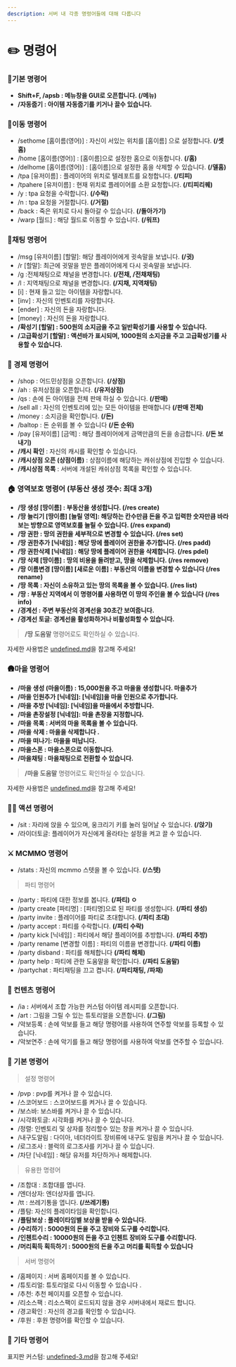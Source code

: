 ```yaml
---
description: 서버 내 각종 명령어들에 대해 다룹니다
---
```


# ✏️ 명령어

### 🌟기본 명령어

* **Shift+F, /apsb : 메뉴창을 GUI로 오픈합니다.  (/메뉴)**
* **/자동줍기 : 아이템 자동줍기를 키거나 끌수 있습니다.**

### 🚶이동 명령어

* /sethome \[홈이름(영어)] : 자신이 서있는 위치를 \[홈이름] 으로 설정합니다. **(/셋홈)**&#x20;
* /home \[홈이름(영어)] : \[홈이름]으로 설정한 홈으로 이동합니다.  **(/홈)**
* /delhome \[홈이름(영어)] : \[홈이름]으로 설정한 홈을 삭제할 수 있습니다. **(/델홈)**
* /tpa \[유저이름] : 플레이어의 위치로 텔레포트를 요청합니다. **(/티피)**
* /tpahere \[유저이름] : 현재 위치로 플레이어를 소환 요청합니다. **(/티피리퀘)**
* /y : tpa 요청을 수락합니다. **(/수락)**
* /n : tpa 요청을 거절합니다. **(/거절)**
* /back : 죽은 위치로 다시 돌아갈 수 있습니다. **(/돌아가기)**
* /warp \[월드] : 해당 월드로 이동할 수 있습니다. **(/워프)**

### 💬채팅 명령어

* /msg \[유저이름] \[할말]: 해당 플레이어에게 귓속말을 보냅니다. **(/귓)**
* /r \[할말]: 최근에 귓말을 받은 플레이어에게 다시 귓속말을 보냅니다.
* /g :전체채팅으로 채널을 변경합니다. **(/전채, /전채채팅)**
* /l : 지역채팅으로 채널을 변경합니다.  **(/지채, 지역채팅)**
* \[i] : 현재 들고 있는 아이템을 자랑합니다.
* \[inv] : 자신의 인벤토리를 자랑합니다.
* \[ender] : 자신의 돈을 자랑합니다.
* \[money] : 자신의 돈을 자랑합니다.
* **/확성기 \[할말] : 500원의 소지금을 주고 일반확성기를 사용할 수 있습니다.** &#x20;
* **/고급확성기 \[할말] : 액션바가 표시되며, 1000원의 소지금을 주고 고급확성기를 사용할 수 있습니다.**

### 💸 경제 명령어

* /shop : 어드민상점을 오픈합니다. **(/상점)**
* /ah : 유저상점을 오픈합니다. **(/유저상점)**
* /qs : 손에 든 아이템을 전체 판매 하실 수 있습니다.﻿ **(/판매)**&#x20;
* /sell all : 자신의 인벤토리에 있는 모든 아이템을 판매합니다 **(/판매 전체)**&#x20;
* /money : 소지금을 확인합니다. **(/돈)**
* /baltop : 돈 순위를 볼 수 있습니다 **(/돈 순위)**
* /pay \[유저이름] \[금액] : 해당 플레이어에게 금액만큼의 돈을 송금합니다. **(/돈 보내기)**
* **/캐시 확인** : 자신의 캐시를 확인할 수 있습니다.
* **/캐시상점 오픈 (상점이름)** : 상점이름에 해당하는 캐쉬상점에 진입할 수 있습니다.
* **/캐시상점 목록** : 서버에 개설된 캐쉬상점 목록을 확인할 수 있습니다.

### 🏠 영역보호 명령어 (부동산 생성 갯수: 최대 3개)   &#x20;

* **/땅 생성 \[땅이름] : 부동산을 생성합니다. (/res create)**
* **/땅 늘리기 \[땅이름] \[늘릴 영역]: 해당하는 칸수만큼 돈을 주고 입력한 숫자만큼 바라보는 방향으로 영역보호를 늘릴 수 있습니다. (/res expand)**
* **/땅 권한 : 땅의 권한을 세부적으로 변경할 수 있습니다. (/res set)**
* **/땅 권한추가 \[닉네임] : 해당 땅에 플레이어 권한을 추가합니다. (/res padd)**
* **/땅 권한삭제 \[닉네임] : 해당 땅에 플레이어 권한을 삭제합니다. (/res pdel)**
* **/땅 삭제 \[땅이름] : 땅의 비용을 돌려받고, 땅을 삭제합니다.  (/res remove)**
* **/땅 이름변경 \[땅이름] \[새로운 이름] :  부동산의 이름을 변경할 수 있습니다 (/res rename)**
* **/땅 목록 : 자신이 소유하고 있는 땅의 목록을 볼 수 있습니다. (/res list)**&#x20;
* **/땅 : 부동산 지역에서 이 명령어를 사용하면 이 땅의 주인을 볼 수 있습니다 (/res info)**
* **/경계선 : 주변 부동산의 경계선을 30초간 보여줍니다.**
* **/경계선 토글: 경계선을 활성화하거나 비활성화할 수 있습니다.**

> **/땅 도움말** 명령어로도 확인하실 수 있습니다.

자세한 사용법은 [undefined.md](../undefined-1/undefined.md "mention")을 참고해 주세요!

### 🛖마을 명령어 &#x20;

* **/마을 생성 (마을이름) : 15,000원을 주고 마을을 생성합니다. 마을추가**&#x20;
* **/마을 인원추가  \[닉네임]: \[닉네임]을 마을 인원으로 추가합니다.**&#x20;
* **/마을 추방 \[닉네임]: \[닉네임]을 마을에서 추방합니다.**&#x20;
* **/마을 촌장설정 \[닉네임]: 마을 촌장을 지정합니다.**&#x20;
* **/마을 목록 : 서버의 마을 목록을 볼 수 있습니다.**&#x20;
* **/마을 삭제 : 마을을 삭제합니다 .**&#x20;
* **/마을 떠나기: 마을을 떠납니다.**
* **/마을스폰 : 마을스폰으로 이동합니다.**&#x20;
* **/마을채팅 : 마을채팅으로 전환할 수 있습니다.**&#x20;

> **/마을 도움말** 명령어로도 확인하실 수 있습니다.

자세한 사용법은 [undefined.md](../undefined-1/undefined.md "mention")을 참고해 주세요!

### 🤸‍♂ 액션 명령어

* /sit : 자리에 앉을 수 있으며, 웅크리기 키를 눌러 일어날 수 있습니다. **(/앉기)**
* /라이더토글: 플레이어가 자신에게 올라타는 설정을 켜고 끌 수 있습니다.﻿

### ⚔️ MCMMO 명령어

* /stats : 자신의 mcmmo 스텟을 볼 수 있습니다.﻿ **(/스텟)**&#x20;

> 파티 명령어

* /party : 파티에 대한 정보를 봅니다. **(/파티) ㅇ**&#x20;
* /party create \[파티명] : \[파티명]으로 된 파티를 생성합니다. **(/파티 생성)**
* /party invite : 플레이어를 파티로 초대합니다. **(/파티 초대)**
* /party accept : 파티를 수락합니다. **(/파티 수락)**
* /party kick \[닉네임] : 파티에서 해당 플레이어를 추방합니다. **(/파티 추방)**
* /party rename \[변경할 이름] : 파티의 이름을 변경합니다. **(/파티 이름)**
* /party disband : 파티를 해체합니다 **(/파티 해체)**
* /party help : 파티에 관한 도움말을 확인합니다. **(/파티 도움말)**
* /partychat : 파티채팅을 끄고 켭니다. **(/파티채팅, /파채)**

### 🎨 컨텐츠 명령어

* /ia **:** 서버에서 조합 가능한 커스텀 아이템 레시피를 오픈합니다.
* /art : 그림을 그릴 수 있는 튜토리얼을 오픈합니다. **(/그림)** &#x20;
* /악보등록 : 손에 악보를 들고 해당 명령어를 사용하여 연주할 악보를 등록할 수 있습니다.
* /악보연주 : 손에 악기를 들고 해당 명령어를 사용하여 악보를 연주할 수 있습니다.

### 📝 기본 명령어

> 설정 명령어

* /pvp : pvp를 켜거나 끌 수 있습니다.﻿&#x20;
* /스코어보드 : 스코어보드를 켜거나 끌 수 있습니다.
* /보스바: 보스바를 켜거나 끌 수 있습니다.&#x20;
* /시각화토글: 시각화를 켜거나 끌 수 있습니다.
* /정렬: 인벤토리 및 상자를 정리할수 있는 창을 켜거나 끌 수 있습니다.
* /내구도알림 : 다이아, 네더라이트 장비류에 내구도 알림을 켜거나 끌 수 있습니다.
* /로그조사 : 블럭의 로그조사를 키거나 끌 수 있습니다.
* /차단 \[닉네임] : 해당 유저를 차단하거나 해제합니다.&#x20;

> 유용한 명령어

* /조합대 : 조합대를 엽니다.&#x20;
* /엔더상자: 엔더상자를 엽니다.
* /tt : 쓰레기통을 엽니다. **(/쓰레기통)**
* /플탐: 자신의 플레이타임을 확인합니다.&#x20;
* **/플탐보상 : 플레이타임별 보상을 받을 수 있습니다.**&#x20;
* **/수리하기 : 5000원의 돈을 주고 장비와 도구를 수리합니다.**
* **/인첸트수리 : 10000원의 돈을 주고 인첸트 장비와 도구를 수리합니다.**
* **/머리획득 획득하기 : 5000원의 돈을 주고 머리를 획득할 수 있습니다**

> 서버 명령어

* /홈페이지 : 서버 홈페이지를 볼 수 있습니다.
* /튜토리얼: 튜토리얼로 다시 이동할 수 있습니다 .
* /추천: 추천 페이지를 오픈할 수 있습니다.
* /리소스팩 : 리소스팩이 로드되지 않을 경우 서버내에서 재로드 합니다.
* /경고확인 : 자신의 경고를 확인할 수 있습니다.
* /후원 : 후원 명령어를 확인할 수 있습니다.

### 🐾 기타 명령어

표지판 커스텀: [undefined-3.md](../undefined-1/undefined-3.md "mention")을 참고해 주세요!

